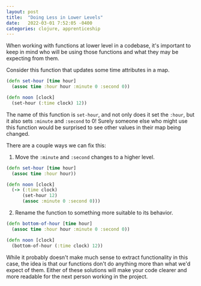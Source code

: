 ```yaml
---
layout: post
title:  "Doing Less in Lower Levels"
date:   2022-03-01 7:52:05 -0400
categories: clojure, apprenticeship
---
```


When working with functions at lower level in a codebase,
it's important to keep in mind who will be using those functions 
and what they may be expecting from them. 

Consider this function that updates some time attributes in a map.

````clojure
(defn set-hour [time hour]
  (assoc time :hour hour :minute 0 :second 0))

(defn noon [clock]
  (set-hour (:time clock) 12))
````

The name of this function is `set-hour`, and not only does it set the
`:hour`, but it also sets `:minute` and `:second` to 0! Surely someone
else who might use this function would be surprised to see other values 
in their map being changed.

There are a couple ways we can fix this:

1. Move the `:minute` and `:second` changes to a higher level.

````clojure
(defn set-hour [time hour]
  (assoc time :hour hour))

(defn noon [clock]
  (-> (:time clock)
      (set-hour 12)
      (assoc :minute 0 :second 0)))
````

2. Rename the function to something more suitable to its behavior.

````clojure
(defn bottom-of-hour [time hour]
  (assoc time :hour hour :minute 0 :second 0))

(defn noon [clock]
  (bottom-of-hour (:time clock) 12))
````

While it probably doesn't make much sense to extract functionality in this case,
the idea is that our functions don't do anything more than what we'd expect of them.
Either of these solutions will make your code clearer and more readable for 
the next person working in the project. 
